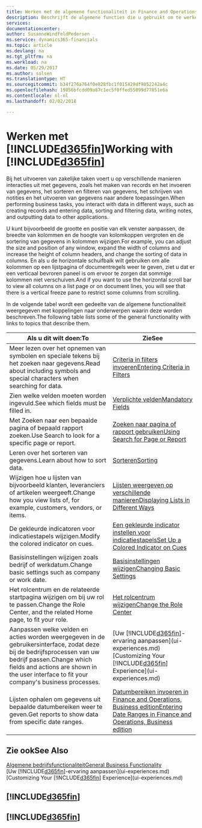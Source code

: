 ```yaml
---
title: Werken met de algemene functionaliteit in Finance and Operations, Business edition | Microsoft Docs
description: Beschrijft de algemene functies die u gebruikt om te werken met gegevens in Finance and Operations, Business edition, zoals waarden invoeren, gegevens sorteren en weergaven wijzigen.
services: 
documentationcenter: 
author: SusanneWindfeldPedersen
ms.service: dynamics365-financials
ms.topic: article
ms.devlang: na
ms.tgt_pltfrm: na
ms.workload: na
ms.date: 05/29/2017
ms.author: solsen
ms.translationtype: HT
ms.sourcegitcommit: b34f276a764f0e828fbc1f015429df9852242a4c
ms.openlocfilehash: 19856bfcdd09a87c1ec5f0ffed55099d77851e6a
ms.contentlocale: nl-nl
ms.lasthandoff: 02/02/2018

---
```

# <a name="working-with-included365finincludesd365finmdmd"></a><span data-ttu-id="f9df6-103">Werken met [!INCLUDE[d365fin](includes/d365fin_md.md)]</span><span class="sxs-lookup"><span data-stu-id="f9df6-103">Working with [!INCLUDE[d365fin](includes/d365fin_md.md)]</span></span>
<span data-ttu-id="f9df6-104">Bij het uitvoeren van zakelijke taken voert u op verschillende manieren interacties uit met gegevens, zoals het maken van records en het invoeren van gegevens, het sorteren en filteren van gegevens, het schrijven van notities en het uitvoeren van gegevens naar andere toepassingen.</span><span class="sxs-lookup"><span data-stu-id="f9df6-104">When performing business tasks, you interact with data in different ways, such as creating records and entering data, sorting and filtering data, writing notes, and outputting data to other applications.</span></span>

<span data-ttu-id="f9df6-105">U kunt bijvoorbeeld de grootte en positie van elk venster aanpassen, de breedte van kolommen en de hoogte van kolomkoppen vergroten en de sortering van gegevens in kolommen wijzigen.</span><span class="sxs-lookup"><span data-stu-id="f9df6-105">For example, you can adjust the size and position of any window, expand the width of columns and increase the height of column headers, and change the sorting of data in columns.</span></span> <span data-ttu-id="f9df6-106">En als u de horizontale schuifbalk wilt gebruiken om alle kolommen op een lijstpagina of documentregels weer te geven, ziet u dat er een verticaal bevroren paneel is om ervoor te zorgen dat sommige kolommen niet verschuiven.</span><span class="sxs-lookup"><span data-stu-id="f9df6-106">And if you want to use the horizontal scroll bar to view all columns on a list page or on document lines, you will see that there is a vertical freeze pane to restrict some columns from scrolling.</span></span>

<span data-ttu-id="f9df6-107">In de volgende tabel wordt een gedeelte van de algemene functionaliteit weergegeven met koppelingen naar onderwerpen waarin deze worden beschreven.</span><span class="sxs-lookup"><span data-stu-id="f9df6-107">The following table lists some of the general functionality with links to topics that describe them.</span></span>

| <span data-ttu-id="f9df6-108">Als u dit wilt doen:</span><span class="sxs-lookup"><span data-stu-id="f9df6-108">To</span></span> | <span data-ttu-id="f9df6-109">Zie</span><span class="sxs-lookup"><span data-stu-id="f9df6-109">See</span></span> |
| --- | --- |
| <span data-ttu-id="f9df6-110">Meer lezen over het opnemen van symbolen en speciale tekens bij het zoeken naar gegevens.</span><span class="sxs-lookup"><span data-stu-id="f9df6-110">Read about including symbols and special characters when searching for data.</span></span> |[<span data-ttu-id="f9df6-111">Criteria in filters invoeren</span><span class="sxs-lookup"><span data-stu-id="f9df6-111">Entering Criteria in Filters</span></span>](ui-enter-criteria-filters.md) |
| <span data-ttu-id="f9df6-112">Zien welke velden moeten worden ingevuld.</span><span class="sxs-lookup"><span data-stu-id="f9df6-112">See which fields must be filled in.</span></span> |[<span data-ttu-id="f9df6-113">Verplichte velden</span><span class="sxs-lookup"><span data-stu-id="f9df6-113">Mandatory Fields</span></span>](ui-mandatory-fields.md) |
| <span data-ttu-id="f9df6-114">Met Zoeken naar een bepaalde pagina of bepaald rapport zoeken.</span><span class="sxs-lookup"><span data-stu-id="f9df6-114">Use Search to look for a specific page or report.</span></span> |[<span data-ttu-id="f9df6-115">Zoeken naar pagina of rapport gebruiken</span><span class="sxs-lookup"><span data-stu-id="f9df6-115">Using Search for Page or Report</span></span>](ui-search.md) |
| <span data-ttu-id="f9df6-116">Leren over het sorteren van gegevens.</span><span class="sxs-lookup"><span data-stu-id="f9df6-116">Learn about how to sort data.</span></span> |[<span data-ttu-id="f9df6-117">Sorteren</span><span class="sxs-lookup"><span data-stu-id="f9df6-117">Sorting</span></span>](ui-sorting.md) |
| <span data-ttu-id="f9df6-118">Wijzigen hoe u lijsten van bijvoorbeeld klanten, leveranciers of artikelen weergeeft.</span><span class="sxs-lookup"><span data-stu-id="f9df6-118">Change how you view lists of, for example, customers, vendors, or items.</span></span> |[<span data-ttu-id="f9df6-119">Lijsten weergeven op verschillende manieren</span><span class="sxs-lookup"><span data-stu-id="f9df6-119">Displaying Lists in Different Ways</span></span>](across-display-lists-different-views.md) |
| <span data-ttu-id="f9df6-120">De gekleurde indicatoren voor indicatiestapels wijzigen.</span><span class="sxs-lookup"><span data-stu-id="f9df6-120">Modify the colored indicator on cues.</span></span> |[<span data-ttu-id="f9df6-121">Een gekleurde indicator instellen voor indicatiestapels</span><span class="sxs-lookup"><span data-stu-id="f9df6-121">Set Up a Colored Indicator on Cues</span></span>](ui-how-setup-colored-indicator-cues.md) |
| <span data-ttu-id="f9df6-122">Basisinstellingen wijzigen zoals bedrijf of werkdatum.</span><span class="sxs-lookup"><span data-stu-id="f9df6-122">Change basic settings such as company or work date.</span></span> |[<span data-ttu-id="f9df6-123">Basisinstellingen wijzigen</span><span class="sxs-lookup"><span data-stu-id="f9df6-123">Changing Basic Settings</span></span>](ui-change-basic-settings.md) |
| <span data-ttu-id="f9df6-124">Het rolcentrum en de relateerde startpagina wijzigen om bij uw rol te passen.</span><span class="sxs-lookup"><span data-stu-id="f9df6-124">Change the Role Center, and the related Home page, to fit your role.</span></span> |[<span data-ttu-id="f9df6-125">Het rolcentrum wijzigen</span><span class="sxs-lookup"><span data-stu-id="f9df6-125">Change the Role Center</span></span>](change-role.md) |
| <span data-ttu-id="f9df6-126">Aanpassen welke velden en acties worden weergegeven in de gebruikersinterface, zodat deze bij de bedrijfsprocessen van uw bedrijf passen.</span><span class="sxs-lookup"><span data-stu-id="f9df6-126">Change which fields and actions are shown in the user interface to fit your company's business processes.</span></span> |<span data-ttu-id="f9df6-127">[Uw [!INCLUDE[d365fin](includes/d365fin_md.md)]-ervaring aanpassen](ui-experiences.md)</span><span class="sxs-lookup"><span data-stu-id="f9df6-127">[Customizing Your [!INCLUDE[d365fin](includes/d365fin_md.md)] Experience](ui-experiences.md)</span></span> |
| <span data-ttu-id="f9df6-128">Lijsten ophalen om gegevens uit bepaalde datumbereiken weer te geven.</span><span class="sxs-lookup"><span data-stu-id="f9df6-128">Get reports to show data from specific date ranges.</span></span> |[<span data-ttu-id="f9df6-129">Datumbereiken invoeren in Finance and Operations, Business edition</span><span class="sxs-lookup"><span data-stu-id="f9df6-129">Entering Date Ranges in Finance and Operations, Business edition </span></span>](ui-enter-date-ranges.md) |

## <a name="see-also"></a><span data-ttu-id="f9df6-130">Zie ook</span><span class="sxs-lookup"><span data-stu-id="f9df6-130">See Also</span></span>
[<span data-ttu-id="f9df6-131">Algemene bedrijfsfunctionaliteit</span><span class="sxs-lookup"><span data-stu-id="f9df6-131">General Business Functionality</span></span>](ui-across-business-areas.md)  
<span data-ttu-id="f9df6-132">[Uw [!INCLUDE[d365fin](includes/d365fin_md.md)]-ervaring aanpassen](ui-experiences.md)</span><span class="sxs-lookup"><span data-stu-id="f9df6-132">[Customizing Your [!INCLUDE[d365fin](includes/d365fin_md.md)] Experience](ui-experiences.md)</span></span>  

## [!INCLUDE[d365fin](includes/free_trial_md.md)]  
## [!INCLUDE[d365fin](includes/training_link_md.md)]

